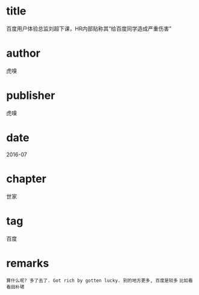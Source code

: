 # title
百度用户体验总监刘超下课，HR内部贴称其“给百度同学造成严重伤害”

# author
虎嗅

# publisher
虎嗅

# date
2016-07

# chapter
世家

# tag
百度

# remarks
`算什么呢? 多了去了. Got rich by gotten lucky. 别的地方更多, 百度是较多`
`比如看看田朴珺`
